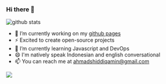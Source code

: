 ### Hi there 👋

![github stats](https://github-readme-stats.vercel.app/api?username=ahmad-shiddiq&show_icons=true)

- 🔭 I’m currently working on my <a href="http://ahmad-shiddiq.github.io">github pages</a>
- ⚡ Excited to create open-source projects
- 🌱 I’m currently learning Javascript and DevOps
- 😄 I'm natively speak Indonesian and english conversational
- 📫 You can reach me at ahmadshiddiqamin@gmail.com
<img src="https://github-readme-stats.vercel.app/api/top-langs/?username=ahmad-shiddiq&theme=vue">
